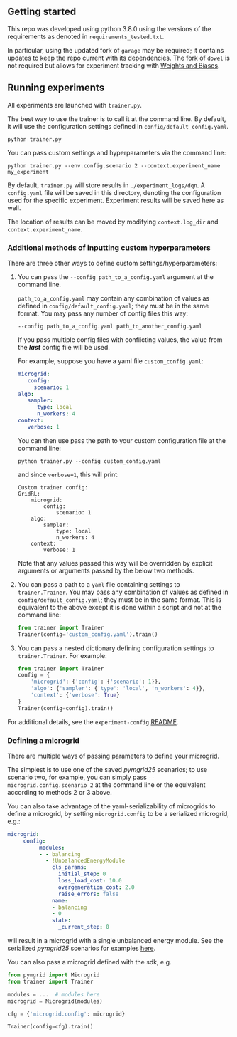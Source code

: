 ## Getting started

This repo was developed using python 3.8.0 using the versions of the requirements as denoted in `requirements_tested.txt`.

In particular, using the updated fork of `garage` may be required; it contains updates to keep the repo current with
its dependencies. The fork of `dowel` is not required but allows for experiment tracking with [Weights and Biases](https://wandb.ai/site).




## Running experiments

All experiments are launched with `trainer.py`.

The best way to use the trainer is to call it at the command line. By default, it will use the configuration 
settings defined in `config/default_config.yaml`.

```shell script
python trainer.py
```

You can pass custom settings and hyperparameters via the command line:

```shell script
python trainer.py --env.config.scenario 2 --context.experiment_name my_experiment
```

By default, `trainer.py` will store results in `./experiment_logs/dqn`. A `config.yaml` file will be saved 
in this directory, denoting the configuration used for the specific experiment. Experiment results will be saved here as well.

The location of results can be moved by modifying `context.log_dir` and `context.experiment_name`. 

### Additional methods of inputting custom hyperparameters

There are three other ways to define custom settings/hyperparameters:

  1. You can pass the `--config path_to_a_config.yaml` argument at the command line. 
  
     `path_to_a_config.yaml` may
     contain any combination of values as defined in `config/default_config.yaml`; they must be in the same format. 
     You may pass any number of config files this way:

     ```shell script
     --config path_to_a_config.yaml path_to_another_config.yaml
     ```

     If you pass multiple config files with conflicting values, the value from the ***last*** config file
     will be used.
     
     For example, suppose you have a yaml file `custom_config.yaml`:
     ```yaml
     microgrid:
        config:
          scenario: 1
     algo:
        sampler:
           type: local
           n_workers: 4 
     context:
        verbose: 1
     ```

     You can then use pass the path to your custom configuration file at the command line:
     ```shell script
     python trainer.py --config custom_config.yaml 
     ```
     and since `verbose=1`, this will print:

     ```text
     Custom trainer config:
     GridRL:
         microgrid:
             config:
                 scenario: 1
         algo:
             sampler:
                 type: local
                 n_workers: 4
         context:
             verbose: 1
     ```

     Note that any values passed this way will be overridden by explicit arguments or arguments passed by the below
     two methods.

  2. You can pass a path to a `yaml` file containing settings to `trainer.Trainer`. You may pass any combination
     of values as defined in `config/default_config.yaml`; they must be in the same format. This is equivalent to
     the above except it is done within a script and not at the command line:
     ```python
     from trainer import Trainer
     Trainer(config='custom_config.yaml').train()
     ```
  3. You can pass a nested dictionary defining configuration settings to `trainer.Trainer`.
     For example:
     ```python
     from trainer import Trainer
     config = {
         'microgrid': {'config': {'scenario': 1}},
         'algo': {'sampler': {'type': 'local', 'n_workers': 4}},
         'context': {'verbose': True}
     }
     Trainer(config=config).train()  
     ```


For additional details, see the `experiment-config` [README](https://github.com/ahalev/experiment-config?tab=readme-ov-file#additional-methods-of-inputting-custom-hyperparameters).

### Defining a microgrid

There are multiple ways of passing parameters to define your microgrid. 

The simplest is 
to use one of the saved *pymgrid25* scenarios; to use scenario two, for example, you can simply pass
`--microgrid.config.scenario 2` at the command line or the equivalent according to methods 2 or 3 above.

You can also take advantage of the yaml-serializability of microgrids to define a microgrid, by setting `microgrid.config`
to be a serialized microgrid, e.g.:

```yaml
microgrid:
     config:
          modules:
          - - balancing
            - !UnbalancedEnergyModule
              cls_params:
                initial_step: 0
                loss_load_cost: 10.0
                overgeneration_cost: 2.0
                raise_errors: false
              name:
              - balancing
              - 0
              state:
                _current_step: 0
```

will result in a microgrid with a single unbalanced energy module. See the serialized *pymgrid25* scenarios for examples 
[here](https://github.com/ahalev/python-microgrid/tree/master/src/pymgrid/data/scenario/pymgrid25).

You can also pass a microgrid defined with the sdk, e.g.

```python
from pymgrid import Microgrid
from trainer import Trainer

modules = ...  # modules here
microgrid = Microgrid(modules)

cfg = {'microgrid.config': microgrid}

Trainer(config=cfg).train()
```
